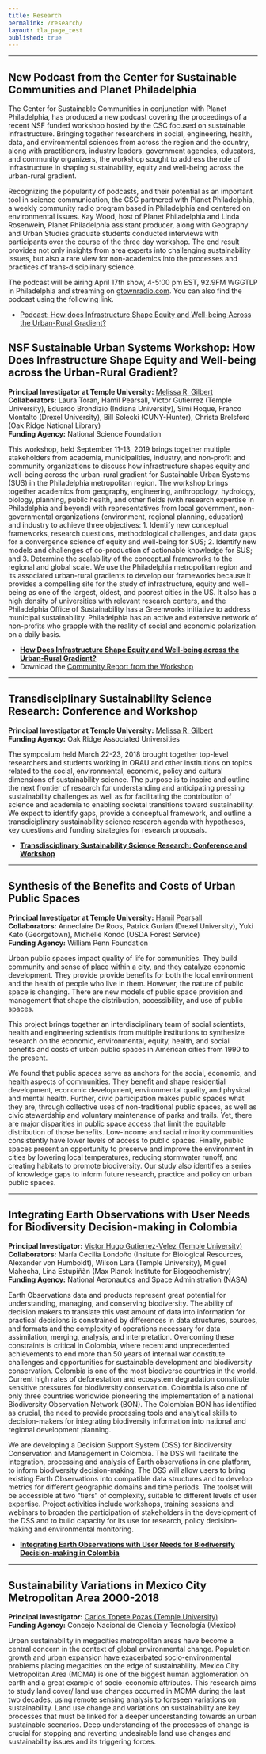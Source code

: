```yaml
---
title: Research
permalink: /research/
layout: tla_page_test
published: true
---
```

___

## New Podcast from the Center for Sustainable Communities and Planet Philadelphia
The Center for Sustainable Communities in conjunction with Planet Philadelphia, has produced a new podcast covering the proceedings of a recent NSF funded workshop hosted by the CSC focused on sustainable infrastructure. Bringing together researchers in social, engineering, health, data, and environmental sciences from across the region and the country, along with practitioners, industry leaders, government agencies, educators, and community organizers, the workshop sought to address the role of infrastructure in shaping sustainability, equity and well-being across the urban-rural gradient. 

Recognizing the popularity of podcasts, and their potential as an important tool in science communication, the CSC partnered with Planet Philadelphia, a weekly community radio program based in Philadelphia and centered on environmental issues. Kay Wood, host of Planet Philadelphia and Linda Rosenwein, Planet Philadelphia assistant producer, along with Geography and Urban Studies graduate students conducted interviews with participants over the course of the three day workshop. The end result provides not only insights from area experts into challenging sustainability issues, but also a rare view for non-academics into the processes and practices of trans-disciplinary science.

The podcast will be airing April 17th show, 4-5:00 pm EST, 92.9FM WGGTLP in Philadelphia and streaming on [gtownradio.com](http://www.gtownradio.com). You can also find the podcast using the following link.

- [Podcast: How does Infrastructure Shape Equity and Well-being Across the Urban-Rural Gradient?](https://www.mixcloud.com/PlanetPhiladelphia/how-does-infrastructure-shape-equity-and-well-being-across-the-urban-rural-gradient/) 

## NSF Sustainable Urban Systems Workshop: How Does Infrastructure Shape Equity and Well-being across the Urban-Rural Gradient?

**Principal Investigator at Temple University:** [Melissa R. Gilbert](https://liberalarts.temple.edu/academics/faculty/gilbert-melissa-r)<br>
**Collaborators:** Laura Toran, Hamil Pearsall, Victor Gutierrez (Temple University), Eduardo Brondizio (Indiana University), Simi Hoque, Franco Montalto (Drexel University), Bill Solecki (CUNY-Hunter), Christa Brelsford (Oak Ridge National Library)<br>
**Funding Agency:** National Science Foundation<br>

This workshop, held September 11-13, 2019 brings together multiple stakeholders from academia, municipalities, industry, and non-profit and community organizations to discuss how infrastructure shapes equity and well-being across the urban-rural gradient for Sustainable Urban Systems (SUS) in the Philadelphia metropolitan region. The workshop brings together academics from geography, engineering, anthropology, hydrology, biology, planning, public health, and other fields (with research expertise in Philadelphia and beyond) with representatives from local government, non-governmental organizations (environment, regional planning, education) and industry to achieve three objectives: 1. Identify new conceptual frameworks, research questions, methodological challenges, and data gaps for a convergence science of equity and well-being for SUS; 2. Identify new models and challenges of co-production of actionable knowledge for SUS; and 3. Determine the scalability of the conceptual frameworks to the regional and global scale. We use the Philadelphia metropolitan region and its associated urban-rural gradients to develop our frameworks because it provides a compelling site for the study of infrastructure, equity and well-being as one of the largest, oldest, and poorest cities in the US. It also has a high density of universities with relevant research centers, and the Philadelphia Office of Sustainability has a Greenworks initiative to address municipal sustainability. Philadelphia has an active and extensive network of non-profits who grapple with the reality of social and economic polarization on a daily basis.

- [**How Does Infrastructure Shape Equity and Well-being across the Urban-Rural Gradient?**](https://sites.temple.edu/susworkshop/)<br>
- Download the [Community Report from the Workshop](https://drive.google.com/open?id=1yZfBqFTSi6-KWA60W57qnr2kupdbS9Tf)<br>

___

## Transdisciplinary Sustainability Science Research: Conference and Workshop

**Principal Investigator at Temple University:** [Melissa R. Gilbert](https://liberalarts.temple.edu/academics/faculty/gilbert-melissa-r)<br>
**Funding Agency:** Oak Ridge Associated Universities<br>

The symposium held March 22-23, 2018 brought together top-level researchers and students working in ORAU and other institutions on topics related to the social, environmental, economic, policy and cultural dimensions of sustainability science. The purpose is to inspire and outline the next frontier of research for understanding and anticipating pressing sustainability challenges as well as for facilitating the contribution of science and academia to enabling societal transitions toward sustainability. We expect to identify gaps, provide a conceptual framework, and outline a transdiciplinary sustainability science research agenda with hypotheses, key questions and funding strategies for research proposals.

- [**Transdisciplinary Sustainability Science Research: Conference and Workshop**](https://events.temple.edu/sites/research/files/images/agenda3.8.18.pdf)<br>

___

## Synthesis of the Benefits and Costs of Urban Public Spaces

**Principal Investigator at Temple University:** [Hamil Pearsall](https://liberalarts.temple.edu/academics/faculty/pearsall-hamil)<br>
**Collaborators:** Anneclaire De Roos, Patrick Gurian (Drexel University), Yuki Kato (Georgetown), Michelle Kondo (USDA Forest Service)<br>
**Funding Agency:** William Penn Foundation<br>

Urban public spaces impact quality of life for communities. They build community and sense of place within a city, and they catalyze economic development. They provide provide benefits for both the local environment and the health of people who live in them. However, the nature of public space is changing. There are new models of public space provision and management that shape the distribution, accessibility, and use of public spaces.

This project brings together an interdisciplinary team of social scientists, health and engineering scientists from multiple institutions to synthesize research on the economic, environmental, equity, health, and social benefits and costs of urban public spaces in American cities from 1990 to the present.

We found that public spaces serve as anchors for the social, economic, and health aspects of communities. They benefit and shape residential development, economic development, environmental quality, and physical and mental health. Further, civic participation makes public spaces what they are, through collective uses of non-traditional public spaces, as well as civic stewardship and voluntary maintenance of parks and trails. Yet, there are major disparities in public space access that limit the equitable distribution of those benefits. Low-income and racial minority communities consistently have lower levels of access to public spaces. Finally, public spaces present an opportunity to preserve and improve the environment in cities by lowering local temperatures, reducing stormwater runoff, and creating habitats to promote biodiversity. Our study also identifies a series of knowledge gaps to inform future research, practice and policy on urban public spaces.

___

## Integrating Earth Observations with User Needs for Biodiversity Decision-making in Colombia

**Principal Investigator:** [Victor Hugo Gutierrez-Velez (Temple University)](https://liberalarts.temple.edu/academics/faculty/gutierrez-velez-victor-hugo)<br>
**Collaborators:** María Cecilia Londoño (Insitute for Biological Resources, Alexander von Humboldt), Wilson Lara (Temple University), Miguel Mahecha, Lina Estupiñàn (Max Planck Institute for Biogeochemistry)<br>
**Funding Agency:** National Aeronautics and Space Administration (NASA)<br>

Earth Observations data and products represent great potential for understanding, managing, and conserving biodiversity. The ability of decision makers to translate this vast amount of data into information for practical decisions is constrained by differences in data structures, sources, and formats and the complexity of operations necessary for data assimilation, merging, analysis, and interpretation. Overcoming these constraints is critical in Colombia, where recent and unprecedented achievements to end more than 50 years of internal war constitute challenges and opportunities for sustainable development and biodiversity conservation. Colombia is one of the most biodiverse countries in the world. Current high rates of deforestation and ecosystem degradation constitute sensitive pressures for biodiversity conservation. Colombia is also one of only three countries worldwide pioneering the implementation of a national Biodiversity Observation Network (BON). The Colombian BON has identified as crucial, the need to provide processing tools and analytical skills to decision-makers for integrating biodiversity information into national and regional development planning.

We are developing a Decision Support System (DSS) for Biodiversity Conservation and Management in Colombia. The DSS will facilitate the integration, processing and analysis of Earth observations in one platform, to inform biodiversity decision-making. The DSS will allow users to bring existing Earth Observations into compatible data structures and to develop metrics for different geographic domains and time periods. The toolset will be accessible at two “tiers” of complexity, suitable to different levels of user expertise. Project activities include workshops, training sessions and webinars to broaden the participation of stakeholders in the development of the DSS and to build capacity for its use for research, policy decision-making and environmental monitoring.

- [**Integrating Earth Observations with User Needs for Biodiversity Decision-making in Colombia**](http://bosproject.org/en/)<br>

___

## Sustainability Variations in Mexico City Metropolitan Area 2000-2018

**Principal Investigator:** [Carlos Topete Pozas (Temple University)](https://liberalarts.temple.edu/academics/faculty/topete-pozas-carlos)<br>
**Funding Agency:** Concejo Nacional de Ciencia y Tecnología (Mexico)<br>

Urban sustainability in megacities metropolitan areas have become a central concern in the context of global environmental change. Population growth and urban expansion have exacerbated socio-environmental problems placing megacities on the edge of sustainability. Mexico City Metropolitan Area (MCMA) is one of the biggest human agglomeration on earth and a great example of socio-economic attributes. This research aims to study land cover/ land use changes occurred in MCMA during the last two decades, using remote sensing analysis to foreseen variations on sustainability. Land use change and variations on sustainability are key processes that must be linked for a deeper understanding towards an urban sustainable scenarios. Deep understanding of the processes of change is crucial for stopping and reverting undesirable land use changes and sustainability issues and its triggering forces.
